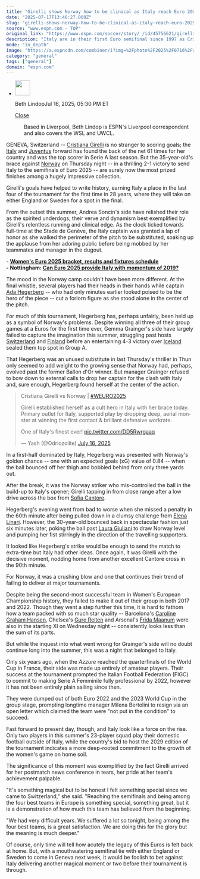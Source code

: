 ```yaml
---
title: "Girelli shows Norway how to be clinical as Italy reach Euro 2025 semifinal"
date: "2025-07-17T13:46:27.000Z"
slug: "girelli-shows-norway-how-to-be-clinical-as-italy-reach-euro-2025-semifinal"
source: "www.espn.com - TOP"
original_link: "https://www.espn.com/soccer/story/_/id/45756621/girelli-shows-norway-how-clinical-italy-reach-euro-2025-semifinal"
description: "Italy are in their first Euro semifinal since 1997 as Cristiana Girelli netted a brace and Norway's Ada Hegerberg struggled."
mode: "in_depth"
image: "https://a.espncdn.com/combiner/i?img=%2Fphoto%2F2025%2F0716%2Fr1519943_1296x729_16%2D9.jpg"
category: "general"
tags: ["general"]
domain: "espn.com"
---
```

<div id="readability-page-1" class="page"><div><div><ul><li><p><img src="https://a.espncdn.com/combiner/i?img=/i/columnists/full/lindop_beth.png&amp;h=80&amp;w=80&amp;scale=crop" alt="" width="40" height="40"></p><p>Beth Lindop<span>Jul 16, 2025, 05:30 PM ET</span></p><div><p><a href="#">Close</a></p><ul>Based in Liverpool, Beth Lindop is ESPN's Liverpool correspondent and also covers the WSL and UWCL.</ul></div></li></ul></div><p>GENEVA, Switzerland -- <a data-player-guid="ed5133ac-6094-5001-74bd-ac7dcdc88f01" href="https://www.espn.com/soccer/player/_/id/255464/cristiana-girelli">Cristiana Girelli</a> is no stranger to scoring goals; the <a data-clubhouse-guid="078d3b00-503b-0a7b-50e9-a3b6fc661501" href="https://www.espn.com/soccer/team?id=2792">Italy</a> and <a data-clubhouse-guid="0a4b8084-78c4-3db8-99c3-4f6e00b6c584" href="https://www.espn.com/soccer/team?id=20092">Juventus</a> forward has found the back of the net 61 times for her country and was the top scorer in Serie A last season. But the 35-year-old's brace against <a data-clubhouse-guid="b6971873-a34b-d747-24f8-b6f76ebcac9a" href="https://www.espn.com/soccer/team?id=2762">Norway</a> on Thursday night -- in a thrilling 2-1 victory to send Italy to the semifinals of Euro 2025 -- are surely now the most prized finishes among a hugely impressive collection.</p><p>Girelli's goals have helped to write history, earning Italy a place in the last four of the tournament for the first time in 28 years, where they will take on either England or Sweden for a spot in the final.</p><p>From the outset this summer, Andrea Soncin's side have relished their role as the spirited underdogs; their verve and dynamism best exemplified by Girelli's relentless running and clinical edge. As the clock ticked towards full-time at the Stade de Genève, the Italy captain was granted a lap of honor as she walked the perimeter of the pitch to be substituted, soaking up the applause from her adoring public before being mobbed by her teammates and manager in the dugout.</p><p><strong>- <a href="https://www.espn.com/soccer/story/_/id/44614054/women-euro-2025-fixtures-results-schedule-bracket" target="_blank">Women's Euro 2025 bracket, results and fixtures schedule</a><br>
- Nottingham: <a href="https://www.espn.com/soccer/story/_/id/45067839/can-euro-2025-provide-italy-women-momentum-2019" target="_blank">Can Euro 2025 provide Italy with momentum of 2019?</a></strong></p><p>The mood in the Norway camp couldn't have been more different. At the final whistle, several players had their heads in their hands while captain <a data-player-guid="2f68f010-9bde-9225-1c76-e63ba7dc5842" href="https://www.espn.com/soccer/player/_/id/188067/ada-hegerberg">Ada Hegerberg</a> -- who had only minutes earlier looked poised to be the hero of the piece -- cut a forlorn figure as she stood alone in the center of the pitch.</p><p>For much of this tournament, Hegerberg has, perhaps unfairly, been held up as a symbol of Norway's problems. Despite winning all three of their group games at a Euros for the first time ever, Gemma Grainger's side have largely failed to capture the imagination this summer, struggling past hosts <a data-clubhouse-guid="6d0fbee2-00e0-ed33-b5c7-32fd32a9418a" href="https://www.espn.com/soccer/team?id=17641">Switzerland</a> and <a data-clubhouse-guid="9e6c626c-407d-3cbb-bd4b-e100b7c1c33f" href="https://www.espn.com/soccer/team?id=7536">Finland</a> before an entertaining 4-3 victory over <a data-clubhouse-guid="4ab03e32-960c-459e-f9a1-b62c3901f0c4" href="https://www.espn.com/soccer/team?id=3683">Iceland</a> sealed them top spot in Group A.</p><p>That Hegerberg was an unused substitute in last Thursday's thriller in Thun only seemed to add weight to the growing sense that Norway had, perhaps, evolved past the former Ballon d'Or winner. But manager Grainger refused to bow down to external calls to drop her captain for the clash with Italy and, sure enough, Hegerberg found herself at the center of the action.</p><blockquote data-partner="tweetdeck"><div lang="en" dir="ltr"><p>Cristiana Girelli vs Norway | <a href="https://twitter.com/hashtag/WEURO2025?src=hash&amp;ref_src=twsrc%5Etfw">#WEURO2025</a></p><p>Girelli established herself as a cult hero in Italy with her brace today. Primary outlet for Italy, supported play by dropping deep, aerial monster at winning the first contact &amp; brilliant defensive workrate.</p><p>One of Italy's finest ever! <a href="https://t.co/DD5Rwrgaaq">pic.twitter.com/DD5Rwrgaaq</a></p></div>— Yash (@Odriozolite) <a href="https://twitter.com/Odriozolite/status/1945605571039957133?ref_src=twsrc%5Etfw">July 16, 2025</a></blockquote>
<p>In a first-half dominated by Italy, Hegerberg was presented with Norway's golden chance -- one with an expected goals (xG) value of 0.84 -- when the ball bounced off her thigh and bobbled behind from only three yards out.</p><p>After the break, it was the Norway striker who mis-controlled the ball in the build-up to Italy's opener; Girelli tapping in from close range after a low drive across the box from <a data-player-guid="57d3dadb-5bd5-348b-a8b5-268a08af482c" href="https://www.espn.com/soccer/player/_/id/317685/sofia-cantore">Sofia Cantore</a>.</p><p>Hegerberg's evening went from bad to worse when she missed a penalty in the 60th minute after being pulled down in a clumsy challenge from <a data-player-guid="4a7e47e7-33b2-0a90-79b1-29795b812385" href="https://www.espn.com/soccer/player/_/id/255462/elena-linari">Elena Linari</a>. However, the 30-year-old bounced back in spectacular fashion just six minutes later, poking the ball past <a data-player-guid="aa9a0fe7-dd1f-a59e-5156-b640acedbac5" href="https://www.espn.com/soccer/player/_/id/259759/laura-giuliani">Laura Giuliani</a> to draw Norway level and pumping her fist stirringly in the direction of the travelling supporters.</p><p>It looked like Hegerberg's strike would be enough to send the match to extra-time but Italy had other ideas. Once again, it was Girelli with the decisive moment, nodding home from another excellent Cantore cross in the 90th minute.</p><p>For Norway, it was a crushing blow and one that continues their trend of failing to deliver at major tournaments.</p><p>Despite being the second-most successful team in Women's European Championship history, they failed to make it out of their group in both 2017 and 2022. Though they went a step further this time, it is hard to fathom how a team packed with so much star quality -- Barcelona's <a data-player-guid="825604e9-249e-d19d-7210-7b0cef3ef3c4" href="https://www.espn.com/soccer/player/_/id/253699/caroline-graham-hansen">Caroline Graham Hansen</a>, Chelsea's <a data-player-guid="c0c31479-81fc-9659-6c8b-fb82b80d405c" href="https://www.espn.com/soccer/player/_/id/257483/guro-reiten">Guro Reiten</a> and Arsenal's <a data-player-guid="60f8f89a-4689-a983-305a-3043fe546737" href="https://www.espn.com/soccer/player/_/id/259331/frida-maanum">Frida Maanum</a> were also in the starting XI on Wednesday night -- consistently looks less than the sum of its parts.</p><p>But while the inquest into what went wrong for Grainger's side will no doubt continue long into the summer, this was a night that belonged to Italy.</p><p>Only six years ago, when the <em>Azzure </em>reached the quarterfinals of the World Cup in France, their side was made up entirely of amateur players. Their success at the tournament prompted the Italian Football Federation (FIGC) to commit to making Serie A Femminile fully professional by 2022, however it has not been entirely plain sailing since then.</p><p>They were dumped out of both Euro 2022 and the 2023 World Cup in the group stage, prompting longtime manager Milena Bertolini to resign via an open letter which claimed the team were "not put in the condition" to succeed.</p><p>Fast forward to present day, though, and Italy look like a force on the rise. Only two players in this summer's 23-player squad play their domestic football outside of Italy, while the country's bid to host the 2029 edition of the tournament indicates a more deep-rooted commitment to the growth of the women's game on home soil.</p><p>The significance of this moment was exemplified by the fact Girelli arrived for her postmatch news conference in tears, her pride at her team's achievement palpable.</p><p>"It's something magical but to be honest I felt something special since we came to Switzerland," she said. "Reaching the semifinals and being among the four best teams in Europe is something special, something great, but it is a demonstration of how much this team has believed from the beginning.</p><p>"We had very difficult years. We suffered a lot so tonight, being among the four best teams, is a great satisfaction. We are doing this for the glory but the meaning is much deeper."</p><p>Of course, only time will tell how acutely the legacy of this Euros is felt back at home. But, with a mouthwatering semifinal tie with either England or Sweden to come in Geneva next week, it would be foolish to bet against Italy delivering another magical moment or two before their tournament is through.</p>
</div></div>